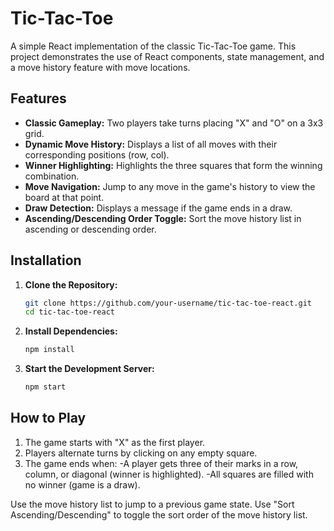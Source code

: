 # Tic-Tac-Toe

A simple React implementation of the classic Tic-Tac-Toe game. This project demonstrates the use of React components, state management, and a move history feature with move locations.

## Features

- **Classic Gameplay:** Two players take turns placing "X" and "O" on a 3x3 grid.
- **Dynamic Move History:** Displays a list of all moves with their corresponding positions (row, col).
- **Winner Highlighting:** Highlights the three squares that form the winning combination.
- **Move Navigation:** Jump to any move in the game's history to view the board at that point.
- **Draw Detection:** Displays a message if the game ends in a draw.
- **Ascending/Descending Order Toggle:** Sort the move history list in ascending or descending order.

## Installation

1. **Clone the Repository:**
   ```bash
   git clone https://github.com/your-username/tic-tac-toe-react.git
   cd tic-tac-toe-react

2. **Install Dependencies:**
   ```bash
   npm install
   
3. **Start the Development Server:**
   ```bash
   npm start

## How to Play

1. The game starts with "X" as the first player.
2. Players alternate turns by clicking on any empty square.
3. The game ends when:
   -A player gets three of their marks in a row, column, or diagonal (winner is highlighted).
   -All squares are filled with no winner (game is a draw).
   
Use the move history list to jump to a previous game state.
Use "Sort Ascending/Descending" to toggle the sort order of the move history list.

